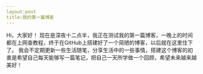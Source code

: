 ```yaml
---
layout:post
title:我的第一篇博客
---
```


Hi，大家好！
现在是深夜十二点半，我正在测试我的第一篇博客，一晚上的时间都在上网查教程，终于在GitHub上搭建好了一个简陋的博客，以后就在这里住下了。
我会不定期更新一些生活随笔，分享生活中的一些事情，搭建这个博客的初衷是希望自己每天能够写一篇笔记，把自己一天所学做一个回顾，希望未来越来越美好！
